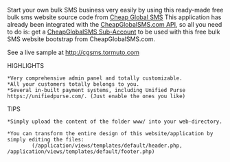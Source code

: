 Start your own bulk SMS business very easily by using this ready-made free bulk sms website source code from [Cheap Global SMS](https://cheapglobalsms.com)
This application has already been integrated with the [CheapGlobalSMS.com API](https://cheapglobalsms.com/gateway_api), so all you need to do is: get a [CheapGlobalSMS Sub-Account](https://cheapglobalsms.com/sub_account) to be used with this free bulk SMS website bootstrap from CheapGlobalSMS.com.

See a live sample at http://cgsms.tormuto.com

HIGHLIGHTS

	*Very comprehensive admin panel and totally customizable.
	*All your customers totally belongs to you.
	*Several in-built payment systems, including Unified Purse https://unifiedpurse.com/. (Just enable the ones you like)
	
TIPS
	
	*Simply upload the content of the folder www/ into your web-directory.
	
	*You can transform the entire design of this website/application by simply editing the files:
			(/application/views/templates/default/header.php, /application/views/templates/default/footer.php)